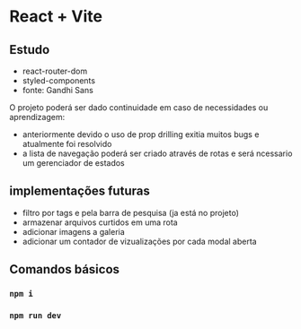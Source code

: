 # React + Vite

## Estudo
 
- react-router-dom
- styled-components
- fonte: Gandhi Sans


O projeto poderá ser dado continuidade em caso de necessidades ou aprendizagem:
- anteriormente devido o uso de prop drilling exitia muitos bugs e atualmente foi resolvido
- a lista de navegação poderá ser criado através de rotas e será ncessario um gerenciador de estados

## implementações futuras

- filtro por tags e pela barra de pesquisa (ja está no projeto)
- armazenar arquivos curtidos em uma rota
- adicionar imagens a galeria
- adicionar um contador de vizualizações por cada modal aberta


## Comandos básicos

### `npm i`
### `npm run dev`






